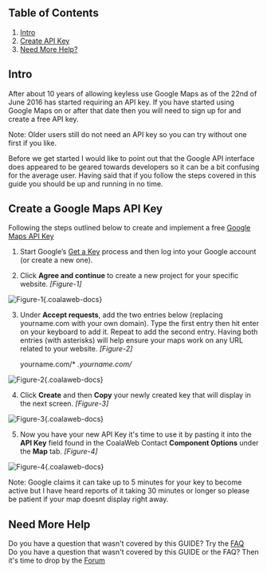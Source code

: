 ## Table of Contents
1.  [Intro](#intro)
2.  [Create API Key](#create)
4.  [Need More Help?](#more-help)

## <a class="doc-top" name="intro"></a>Intro

After about 10 years of allowing keyless use Google Maps as of the 22nd of June 2016 has started requiring an API key. If you have started using Google Maps on or after that date then you will need to sign up for and create a free API key.

<div class="uk-alert">Note: Older users still do not need an API key so you can try without one first if you like.</div>

Before we get started I would like to point out that the Google API interface does appeared to be geared towards developers so it can be a bit confusing for the average user. Having said that if you follow the steps covered in this guide you should be up and running in no time.

## <a name="Create"></a>Create a Google Maps API Key

Following the steps outlined below to create and implement a free [Google Maps API Key]( https://developers.google.com/maps/documentation/javascript/get-api-key)

1. Start Google’s [Get a Key](https://console.developers.google.com/flows/enableapi?apiid=maps_backend,static_maps_backend,geocoding_backend,directions_backend,distance_matrix_backend,elevation_backend,roads,street_view_image_backend,maps_embed_backend,places_backend,geolocation,timezone_backend,maps_android_backend,maps_ios_backend,placesandroid,placesios&keyType=CLIENT_SIDE&reusekey=true) process and then log into your Google account (or create a new one).

2. Click **Agree and continue** to create a new project for your specific website. *\[Figure-1\]*

![Figure-1](https://d1tgoab1lhw0tx.cloudfront.net/images/docs/joomla-extensions/contact/api-key/cw-api-key-figure1.png "Figure-1"){.coalaweb-docs}

3. Under **Accept requests**, add the two entries below (replacing yourname.com with your own domain). Type the first entry then hit enter on your keyboard to add it. Repeat to add the second entry. Having both entries (with asterisks) will help ensure your maps work on any URL related to your website.  *\[Figure-2\]*

    yourname.com/*
    *.yourname.com/*

![Figure-2](https://d1tgoab1lhw0tx.cloudfront.net/images/docs/joomla-extensions/contact/api-key/cw-api-key-figure2.png "Figure-2"){.coalaweb-docs}

4. Click **Create** and then **Copy** your newly created key that will display in the next screen. *\[Figure-3\]*

![Figure-3](https://d1tgoab1lhw0tx.cloudfront.net/images/docs/joomla-extensions/contact/api-key/cw-api-key-figure3.png "Figure-3"){.coalaweb-docs}

5. Now you have your new API Key it's time to use it by pasting it into the **API Key** field found in the CoalaWeb Contact **Component Options** under the **Map** tab. *\[Figure-4\]*

![Figure-4](https://d1tgoab1lhw0tx.cloudfront.net/images/docs/joomla-extensions/contact/api-key/cw-api-key-figure4.png "Figure-4"){.coalaweb-docs}

<div class="uk-alert">Note: Google claims it can take up to 5 minutes for your key to become active but I have heard reports of it taking 30 minutes or longer so please be patient if your map doesnt display right away.</div>

## <a name="more-help"></a>Need More Help

<div class="uk-alert">Do you have a question that wasn't covered by this GUIDE? Try the <a href="https://coalaweb.com/support/documentation/category/contact" target="_self">FAQ</a></div>

<div class="uk-alert">Do you have a question that wasn't covered by this GUIDE or the FAQ? Then it's time to drop by the <a href="https://coalaweb.com/forum/index" target="_self">Forum</a></div>